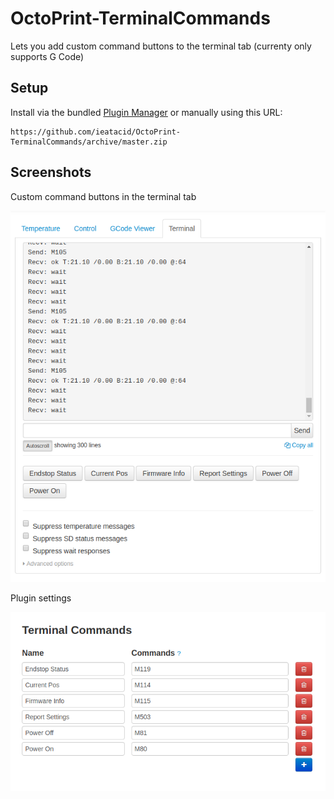 # OctoPrint-TerminalCommands

Lets you add custom command buttons to the terminal tab (currenty only supports G Code)

## Setup

Install via the bundled [Plugin Manager](https://github.com/foosel/OctoPrint/wiki/Plugin:-Plugin-Manager)
or manually using this URL:

    https://github.com/ieatacid/OctoPrint-TerminalCommands/archive/master.zip


## Screenshots
Custom command buttons in the terminal tab

![Command buttons](extras/assets/img/terminal_tab.png?raw=true)

Plugin settings

![Settings](extras/assets/img/terminal_commands_settings.png?raw=true)
